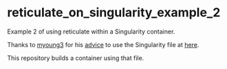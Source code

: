 # reticulate_on_singularity_example_2

Example 2 of using reticulate within a Singularity container.

Thanks to [myoung3](https://github.com/myoung3) for his
[advice](https://github.com/rstudio/reticulate/issues/1044#issuecomment-1026915671)
to use the Singularity file at [here](https://github.com/kaufman-lab/build_containers/blob/main/definition_files/geospatial_plus_ml__4.1.0.def).

This repository builds a container using that file.

